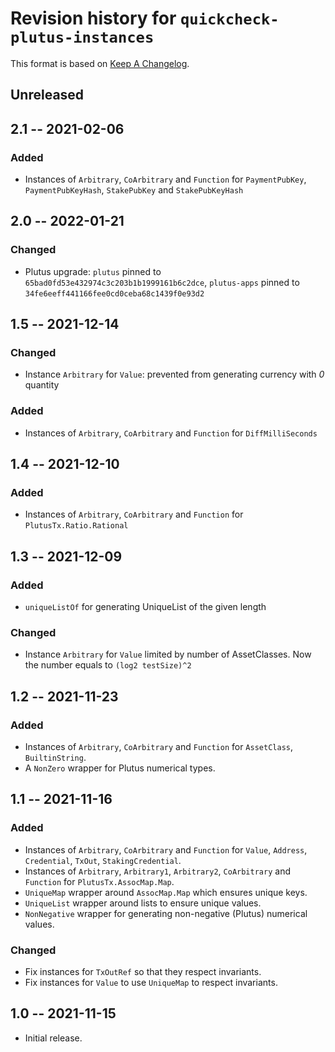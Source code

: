# Revision history for `quickcheck-plutus-instances`

This format is based on [Keep A Changelog](https://keepachangelog.com/en/1.0.0).

## Unreleased

## 2.1 -- 2021-02-06

### Added

* Instances of `Arbitrary`, `CoArbitrary` and `Function` for `PaymentPubKey`,
  `PaymentPubKeyHash`, `StakePubKey` and `StakePubKeyHash`

## 2.0 -- 2022-01-21

### Changed

* Plutus upgrade: `plutus` pinned to `65bad0fd53e432974c3c203b1b1999161b6c2dce`,
  `plutus-apps` pinned to `34fe6eeff441166fee0cd0ceba68c1439f0e93d2`

## 1.5 -- 2021-12-14

### Changed

* Instance `Arbitrary` for `Value`:
  prevented from generating currency with _0_ quantity

### Added

* Instances of `Arbitrary`, `CoArbitrary` and `Function` for
  `DiffMilliSeconds`

## 1.4 -- 2021-12-10

### Added

* Instances of `Arbitrary`, `CoArbitrary` and `Function` for
  `PlutusTx.Ratio.Rational`

## 1.3 -- 2021-12-09

### Added

* `uniqueListOf` for generating UniqueList of the given length

### Changed

* Instance `Arbitrary` for `Value` limited by number of AssetClasses.
  Now the number equals to `(log2 testSize)^2`

## 1.2 -- 2021-11-23

### Added

* Instances of `Arbitrary`, `CoArbitrary` and `Function` for `AssetClass`,
  `BuiltinString`.
* A `NonZero` wrapper for Plutus numerical types.

## 1.1 -- 2021-11-16

### Added

* Instances of `Arbitrary`, `CoArbitrary` and `Function` for
  `Value`, `Address`, `Credential`, `TxOut`, `StakingCredential`.
* Instances of `Arbitrary`, `Arbitrary1`, `Arbitrary2`, `CoArbitrary` and
  `Function` for `PlutusTx.AssocMap.Map`.
* `UniqueMap` wrapper around `AssocMap.Map` which ensures unique keys.
* `UniqueList` wrapper around lists to ensure unique values.
* `NonNegative` wrapper for generating non-negative (Plutus) numerical values.

### Changed

* Fix instances for `TxOutRef` so that they respect invariants.
* Fix instances for `Value` to use `UniqueMap` to respect invariants.

## 1.0 -- 2021-11-15

* Initial release.
